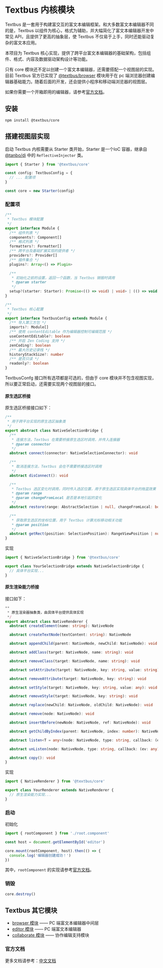 Textbus 内核模块
=====================

Textbus 是一套用于构建富交互的富文本编辑框架。和大多数富文本编辑器不同的是，Textbus 以组件为核心，格式为辅助，并大幅简化了富文本编辑器开发中常见 API，且提供了更高的抽象层，使 Textbus 不仅易于上手，同时还能驱动复杂的富文本应用。

本项目为 Textbus 核心实现，提供了跨平台富文本编辑器的基础架构，包括组件、格式、内容及数据驱动架构设计等功能。

只有 core 模块还不足以创建一个富文本编辑器，还需要搭配一个视图层的实现。目前 Textbus 官方已实现了 [@textbus/browser](https://www.npmjs.com/package/@textbus/browser) 模块用于在 pc 端浏览器创建编辑器基础能力。随着后面的开发，还会提供小程序和移动端浏览器的视图层。

如果你需要一个开箱即用的编辑器，请参考[官方文档](https://textbus.io)。

## 安装
```
npm install @textbus/core
```

## 搭建视图层实现

启动 Textbus 内核需要从 Starter 类开始，Starter 是一个IoC 容器，继承自 [@tanbo/di](https://github.com/tbhuabi/di) 中的 `ReflectiveInjector` 类。

```ts
import { Starter } from '@textbus/core'

const config: TextbusConfig = {
  // ... 配置项
}

const core = new Starter(config)
```
### 配置项
```ts
/**
 * Textbus 模块配置
 */
export interface Module {
  /** 组件列表 */
  components?: Component[]
  /** 格式列表 */
  formatters?: Formatter[]
  /** 跨平台及基础扩展实现的提供者 */
  providers?: Provider[]
  /** 插件集合 */
  plugins?: Array<() => Plugin>

  /**
   * 初始化之前的设置，返回一个函数，当 Textbus 销毁时调用
   * @param starter
   */
  setup?(starter: Starter): Promise<(() => void) | void> | (() => void) | void
}

/**
 * Textbus 核心配置
 */
export interface TextbusConfig extends Module {
  /** 导入第三方包 */
  imports?: Module[]
  /** 使用 contentEditable 作为编辑器控制可编辑范围 */
  useContentEditable?: boolean
  /** 开启 Zen Coding 支持 */
  zenCoding?: boolean
  /** 最大历史记录栈 */
  historyStackSize?: number
  /** 是否只读 */
  readonly?: boolean
}
```

TextbusConfg 接口所有选项都是可选的，但由于 core 模块并不包含视图实现，所以要正常启动，还需要实现两个视图层的接口。

#### 原生选区桥接

原生选区桥接接口如下：
```ts
/**
 * 用于跨平台实现的原生选区抽象类
 */
export abstract class NativeSelectionBridge {
  /**
   * 连接方法，Textbus 在需要桥接原生选区时调用，并传入连接器
   * @param connector
   */
  abstract connect(connector: NativeSelectionConnector): void

  /**
   * 取消连接方法，Textbus 会在不需要桥接选区时调用
   */
  abstract disConnect(): void

  /**
   * Textbus 选区变化时调用，同时传入选区位置，用于原生选区实现具体平台的拖蓝效果
   * @param range
   * @param changeFromLocal 是否是本地引起的变化
   */
  abstract restore(range: AbstractSelection | null, changeFromLocal: boolean): void

  /**
   * 获取原生选区的坐标位置，用于 Textbus 计算光标移动相关功能
   * @param position
   */
  abstract getRect(position: SelectionPosition): RangeViewPosition | null
}
```
实现

```ts
import { NativeSelectionBridge } from '@textbus/core'

export class YourSelectionBridge extends NativeSelectionBridge {
  // 具体平台实现...
}
```

#### 原生渲染能力桥接

接口如下：
```ts
**
 * 原生渲染器抽象类，由具体平台提供具体实现
 */
export abstract class NativeRenderer {
  abstract createElement(name: string): NativeNode

  abstract createTextNode(textContent: string): NativeNode

  abstract appendChild(parent: NativeNode, newChild: NativeNode): void

  abstract addClass(target: NativeNode, name: string): void

  abstract removeClass(target: NativeNode, name: string): void

  abstract setAttribute(target: NativeNode, key: string, value: string): void

  abstract removeAttribute(target: NativeNode, key: string): void

  abstract setStyle(target: NativeNode, key: string, value: any): void

  abstract removeStyle(target: NativeNode, key: string): void

  abstract replace(newChild: NativeNode, oldChild: NativeNode): void

  abstract remove(node: NativeNode): void

  abstract insertBefore(newNode: NativeNode, ref: NativeNode): void

  abstract getChildByIndex(parent: NativeNode, index: number): NativeNode | null

  abstract listen<T = any>(node: NativeNode, type: string, callback: (ev: T) => any): void

  abstract unListen(node: NativeNode, type: string, callback: (ev: any) => any): void

  abstract copy(): void
}
```
实现

```ts
import { NativeRenderer } from '@textbus/core'

export class YourRenderer extends NativeRenderer {
  // 原生渲染能力实现...
}
```

### 启动

初始化

```ts
import { rootComponent } from './root.component'

const host = document.getElementById('editor')

core.mount(rootComponent, host).then(() => {
  console.log('编辑器创建成功！')
})
```
其中，`rootComponent` 的实现请参考[官方文档](https://textbus.io/docs/guide)。

### 销毁

```ts
core.destroy()
```
## Textbus 其它模块

+ [browser 模块](https://www.npmjs.com/package/@textbus/browser) —— PC 端富文本编辑器中间层
+ [editor 模块](https://www.npmjs.com/package/@textbus/editor) —— PC 端富文本编辑器
+ [collaborate 模块](https://www.npmjs.com/package/@textbus/collaborate) —— 协作编辑支持模块

### 官方文档

更多文档请参考：[中文文档](https://textbus.io)
